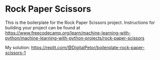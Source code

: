 # Rock Paper Scissors

This is the boilerplate for the Rock Paper Scissors project. Instructions for building your project can be found at https://www.freecodecamp.org/learn/machine-learning-with-python/machine-learning-with-python-projects/rock-paper-scissors

My solution: https://replit.com/@DigitalPetor/boilerplate-rock-paper-scissors-1 